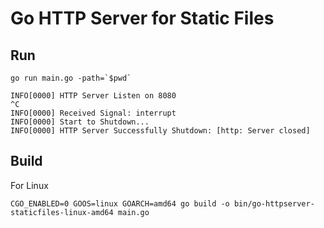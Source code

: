 # Go HTTP Server for Static Files

## Run

```shell
go run main.go -path=`$pwd`

INFO[0000] HTTP Server Listen on 8080                   
^C
INFO[0000] Received Signal: interrupt                   
INFO[0000] Start to Shutdown...                         
INFO[0000] HTTP Server Successfully Shutdown: [http: Server closed] 
```

## Build

For Linux

```shell
CGO_ENABLED=0 GOOS=linux GOARCH=amd64 go build -o bin/go-httpserver-staticfiles-linux-amd64 main.go
```
